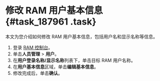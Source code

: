 # 修改 RAM 用户基本信息 {#task_187961 .task}

本文为您介绍如何修改 RAM 用户基本信息，包括用户名和显示名称等信息。

1.  登录 [RAM 控制台](https://ram.console.aliyun.com/)。
2.  单击**人员管理** \> **用户**。
3.  在**用户登录名称/显示名称**列表下，单击目标 RAM 用户名称。
4.  在**用户基本信息**区域，单击**编辑基本信息**。
5.  修改完成后，单击**确认**。

